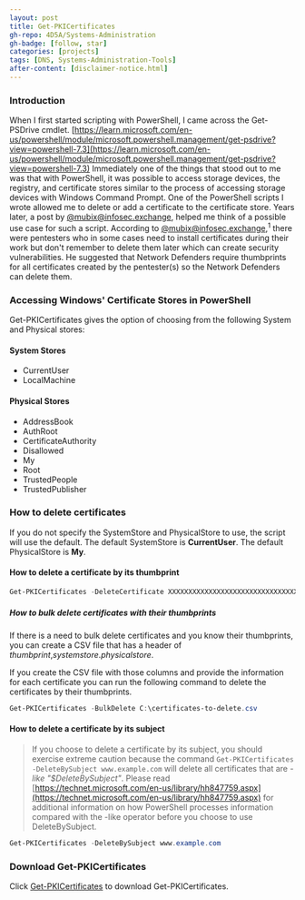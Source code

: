 ```yaml
---
layout: post
title: Get-PKICertificates
gh-repo: 4D5A/Systems-Administration
gh-badge: [follow, star]
categories: [projects]
tags: [DNS, Systems-Administration-Tools]
after-content: [disclaimer-notice.html]
---
```

### Introduction
When I first started scripting with PowerShell, I came across the Get-PSDrive cmdlet. [https://learn.microsoft.com/en-us/powershell/module/microsoft.powershell.management/get-psdrive?view=powershell-7.3](https://learn.microsoft.com/en-us/powershell/module/microsoft.powershell.management/get-psdrive?view=powershell-7.3) Immediately one of the things that stood out to me was that with PowerShell, it was possible to access storage devices, the registry, and certificate stores similar to the process of accessing storage devices with Windows Command Prompt. One of the PowerShell scripts I wrote allowed me to delete or add a certificate to the certificate store. Years later, a post by [@mubix@infosec.exchange](https://infosec.exchange/@mubix), helped me think of a possible use case for such a script. According to [@mubix@infosec.exchange](https://infosec.exchange/@mubix),<sup>1</sup> there were pentesters who in some cases need to install certificates during their work but don't remember to delete them later which can create security vulnerabilities. He suggested that Network Defenders require thumbprints for all certificates created by the pentester(s) so the Network Defenders can delete them.

### Accessing Windows' Certificate Stores in PowerShell
Get-PKICertificates gives the option of choosing from the following System and Physical stores:

#### System Stores

* CurrentUser
* LocalMachine

#### Physical Stores

* AddressBook
* AuthRoot
* CertificateAuthority
* Disallowed
* My
* Root
* TrustedPeople
* TrustedPublisher

### How to delete certificates
If you do not specify the SystemStore and PhysicalStore to use, the script will use the default. The default SystemStore is **CurrentUser**. The default PhysicalStore is **My**.

#### How to delete a certificate by its thumbprint
```powershell
Get-PKICertificates -DeleteCertificate XXXXXXXXXXXXXXXXXXXXXXXXXXXXXXXXXXXXXXXX
```

##### How to bulk delete certificates with their thumbprints

If there is a need to bulk delete certificates and you know their thumbprints, you can create a CSV file that has a header of *thumbprint*,*systemstore*.*physicalstore*.

If you create the CSV file with those columns and provide the information for each certificate you can run the following command to delete the certificates by their thumbprints.

```powershell
Get-PKICertificates -BulkDelete C:\certificates-to-delete.csv
```

#### How to delete a certificate by its subject

> If you choose to delete a certificate by its subject, you should exercise extreme caution because the command ```Get-PKICertificates -DeleteBySubject www.example.com``` will delete all certificates that are _-like "*$DeleteBySubject*"_. Please read [https://technet.microsoft.com/en-us/library/hh847759.aspx](https://technet.microsoft.com/en-us/library/hh847759.aspx) for additional information on how PowerShell processes information compared with the -like operator before you choose to use DeleteBySubject.

```powershell
Get-PKICertificates -DeleteBySubject www.example.com
```

### Download Get-PKICertificates
Click [Get-PKICertificates](https://github.com/4D5A/Systems-Administration/blob/main/Windows/Configuration%20Management/Get-PKICertificates/Get-PKICertificates.ps1) to download Get-PKICertificates.